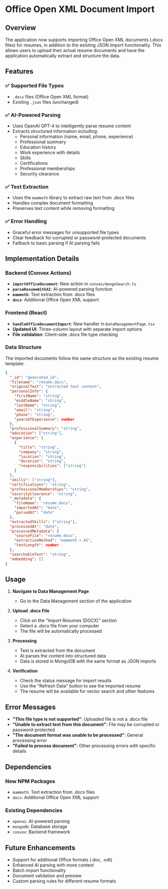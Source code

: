 # Office Open XML Document Import

## Overview
The application now supports importing Office Open XML documents (.docx files) for resumes, in addition to the existing JSON import functionality. This allows users to upload their actual resume documents and have the application automatically extract and structure the data.

## Features

### ✅ **Supported File Types**
- `.docx` files (Office Open XML format)
- Existing `.json` files (unchanged)

### ✅ **AI-Powered Parsing**
- Uses OpenAI GPT-4 to intelligently parse resume content
- Extracts structured information including:
  - Personal information (name, email, phone, experience)
  - Professional summary
  - Education history
  - Work experience with details
  - Skills
  - Certifications
  - Professional memberships
  - Security clearance

### ✅ **Text Extraction**
- Uses the `mammoth` library to extract raw text from .docx files
- Handles complex document formatting
- Preserves text content while removing formatting

### ✅ **Error Handling**
- Graceful error messages for unsupported file types
- Clear feedback for corrupted or password-protected documents
- Fallback to basic parsing if AI parsing fails

## Implementation Details

### Backend (Convex Actions)
- **`importOfficeDocument`**: New action in `convex/mongoSearch.ts`
- **`parseResumeWithAI`**: AI-powered parsing function
- **`mammoth`**: Text extraction from .docx files
- **`docx`**: Additional Office Open XML support

### Frontend (React)
- **`handleOfficeDocumentImport`**: New handler in `DataManagementPage.tsx`
- **Updated UI**: Three-column layout with separate import options
- **File validation**: Client-side .docx file type checking

### Data Structure
The imported documents follow the same structure as the existing resume template:

```json
{
  "_id": "generated_id",
  "filename": "resume.docx",
  "originalText": "extracted text content",
  "personalInfo": {
    "firstName": "string",
    "middleName": "string",
    "lastName": "string",
    "email": "string",
    "phone": "string",
    "yearsOfExperience": number
  },
  "professionalSummary": "string",
  "education": ["string"],
  "experience": [
    {
      "title": "string",
      "company": "string",
      "location": "string",
      "duration": "string",
      "responsibilities": ["string"]
    }
  ],
  "skills": ["string"],
  "certifications": "string",
  "professionalMemberships": "string",
  "securityClearance": "string",
  "_metadata": {
    "fileName": "resume.docx",
    "importedAt": "date",
    "parsedAt": "date"
  },
  "extractedSkills": ["string"],
  "processedAt": "date",
  "processedMetadata": {
    "sourceFile": "resume.docx",
    "extractionMethod": "mammoth + AI",
    "textLength": number
  },
  "searchableText": "string",
  "embedding": []
}
```

## Usage

1. **Navigate to Data Management Page**
   - Go to the Data Management section of the application

2. **Upload .docx File**
   - Click on the "Import Resumes (DOCX)" section
   - Select a .docx file from your computer
   - The file will be automatically processed

3. **Processing**
   - Text is extracted from the document
   - AI parses the content into structured data
   - Data is stored in MongoDB with the same format as JSON imports

4. **Verification**
   - Check the status message for import results
   - Use the "Refresh Data" button to see the imported resume
   - The resume will be available for vector search and other features

## Error Messages

- **"This file type is not supported"**: Uploaded file is not a .docx file
- **"Unable to extract text from this document"**: File may be corrupted or password-protected
- **"The document format was unable to be processed"**: General processing error
- **"Failed to process document"**: Other processing errors with specific details

## Dependencies

### New NPM Packages
- `mammoth`: Text extraction from .docx files
- `docx`: Additional Office Open XML support

### Existing Dependencies
- `openai`: AI-powered parsing
- `mongodb`: Database storage
- `convex`: Backend framework

## Future Enhancements

- Support for additional Office formats (.doc, .odt)
- Enhanced AI parsing with more context
- Batch import functionality
- Document validation and preview
- Custom parsing rules for different resume formats 